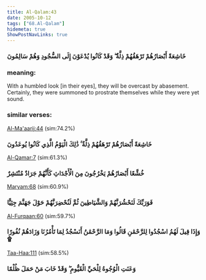 ```yaml
---
title: Al-Qalam:43
date: 2005-10-12
tags: ["68.Al-Qalam"]
hidemeta: true 
ShowPostNavLinks: true 
---
```

### خَاشِعَةً أَبْصَارُهُمْ تَرْهَقُهُمْ ذِلَّةٌ ۖ وَقَدْ كَانُوا يُدْعَوْنَ إِلَى السُّجُودِ وَهُمْ سَالِمُونَ
### meaning: 
With a humbled look [in their eyes], they will be overcast by abasement. Certainly, they were summoned to prostrate themselves while they were yet sound.
### similar verses: 

[Al-Ma'aarij:44](/70/44) (sim:74.2%)

### خَاشِعَةً أَبْصَارُهُمْ تَرْهَقُهُمْ ذِلَّةٌ ۚ ذَٰلِكَ الْيَوْمُ الَّذِي كَانُوا يُوعَدُونَ

[Al-Qamar:7](/54/7) (sim:61.3%)

### خُشَّعًا أَبْصَارُهُمْ يَخْرُجُونَ مِنَ الْأَجْدَاثِ كَأَنَّهُمْ جَرَادٌ مُنْتَشِرٌ

[Maryam:68](/19/68) (sim:60.9%)

### فَوَرَبِّكَ لَنَحْشُرَنَّهُمْ وَالشَّيَاطِينَ ثُمَّ لَنُحْضِرَنَّهُمْ حَوْلَ جَهَنَّمَ جِثِيًّا

[Al-Furqaan:60](/25/60) (sim:59.7%)

### وَإِذَا قِيلَ لَهُمُ اسْجُدُوا لِلرَّحْمَٰنِ قَالُوا وَمَا الرَّحْمَٰنُ أَنَسْجُدُ لِمَا تَأْمُرُنَا وَزَادَهُمْ نُفُورًا ۩

[Taa-Haa:111](/20/111) (sim:58.5%)

### وَعَنَتِ الْوُجُوهُ لِلْحَيِّ الْقَيُّومِ ۖ وَقَدْ خَابَ مَنْ حَمَلَ ظُلْمًا

